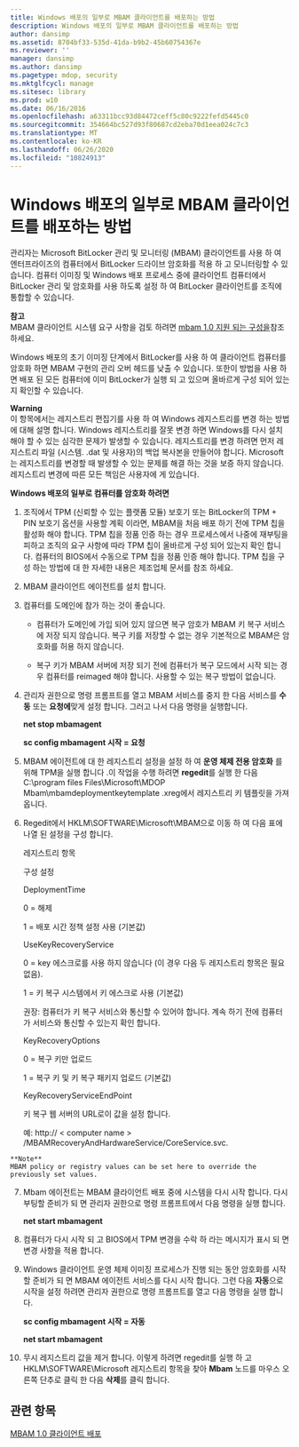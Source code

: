 ```yaml
---
title: Windows 배포의 일부로 MBAM 클라이언트를 배포하는 방법
description: Windows 배포의 일부로 MBAM 클라이언트를 배포하는 방법
author: dansimp
ms.assetid: 8704bf33-535d-41da-b9b2-45b60754367e
ms.reviewer: ''
manager: dansimp
ms.author: dansimp
ms.pagetype: mdop, security
ms.mktglfcycl: manage
ms.sitesec: library
ms.prod: w10
ms.date: 06/16/2016
ms.openlocfilehash: a63311bcc93d84472ceff5c80c9222fefd5445c0
ms.sourcegitcommit: 354664bc527d93f80687cd2eba70d1eea024c7c3
ms.translationtype: MT
ms.contentlocale: ko-KR
ms.lasthandoff: 06/26/2020
ms.locfileid: "10824913"
---
```

# Windows 배포의 일부로 MBAM 클라이언트를 배포하는 방법


관리자는 Microsoft BitLocker 관리 및 모니터링 (MBAM) 클라이언트를 사용 하 여 엔터프라이즈의 컴퓨터에서 BitLocker 드라이브 암호화를 적용 하 고 모니터링할 수 있습니다. 컴퓨터 이미징 및 Windows 배포 프로세스 중에 클라이언트 컴퓨터에서 BitLocker 관리 및 암호화를 사용 하도록 설정 하 여 BitLocker 클라이언트를 조직에 통합할 수 있습니다.

**참고**  
MBAM 클라이언트 시스템 요구 사항을 검토 하려면 [mbam 1.0 지원 되는 구성을](mbam-10-supported-configurations.md)참조 하세요.



Windows 배포의 초기 이미징 단계에서 BitLocker를 사용 하 여 클라이언트 컴퓨터를 암호화 하면 MBAM 구현의 관리 오버 헤드를 낮출 수 있습니다. 또한이 방법을 사용 하면 배포 된 모든 컴퓨터에 이미 BitLocker가 실행 되 고 있으며 올바르게 구성 되어 있는지 확인할 수 있습니다.

**Warning**  
이 항목에서는 레지스트리 편집기를 사용 하 여 Windows 레지스트리를 변경 하는 방법에 대해 설명 합니다. Windows 레지스트리를 잘못 변경 하면 Windows를 다시 설치 해야 할 수 있는 심각한 문제가 발생할 수 있습니다. 레지스트리를 변경 하려면 먼저 레지스트리 파일 (시스템. .dat 및 사용자)의 백업 복사본을 만들어야 합니다. Microsoft는 레지스트리를 변경할 때 발생할 수 있는 문제를 해결 하는 것을 보증 하지 않습니다. 레지스트리 변경에 따른 모든 책임은 사용자에 게 있습니다.



**Windows 배포의 일부로 컴퓨터를 암호화 하려면**

1.  조직에서 TPM (신뢰할 수 있는 플랫폼 모듈) 보호기 또는 BitLocker의 TPM + PIN 보호기 옵션을 사용할 계획 이라면, MBAM을 처음 배포 하기 전에 TPM 칩을 활성화 해야 합니다. TPM 칩을 정품 인증 하는 경우 프로세스에서 나중에 재부팅을 피하고 조직의 요구 사항에 따라 TPM 칩이 올바르게 구성 되어 있는지 확인 합니다. 컴퓨터의 BIOS에서 수동으로 TPM 칩을 정품 인증 해야 합니다. TPM 칩을 구성 하는 방법에 대 한 자세한 내용은 제조업체 문서를 참조 하세요.

2.  MBAM 클라이언트 에이전트를 설치 합니다.

3.  컴퓨터를 도메인에 참가 하는 것이 좋습니다.

    -   컴퓨터가 도메인에 가입 되어 있지 않으면 복구 암호가 MBAM 키 복구 서비스에 저장 되지 않습니다. 복구 키를 저장할 수 없는 경우 기본적으로 MBAM은 암호화를 허용 하지 않습니다.

    -   복구 키가 MBAM 서버에 저장 되기 전에 컴퓨터가 복구 모드에서 시작 되는 경우 컴퓨터를 reimaged 해야 합니다. 사용할 수 있는 복구 방법이 없습니다.

4.  관리자 권한으로 명령 프롬프트를 열고 MBAM 서비스를 중지 한 다음 서비스를 **수동** 또는 **요청에**맞게 설정 합니다. 그러고 나서 다음 명령을 실행합니다.

    **net stop mbamagent**

    **sc config mbamagent 시작 = 요청**

5.  MBAM 에이전트에 대 한 레지스트리 설정을 설정 하 여 **운영 체제 전용 암호화** 를 위해 TPM을 실행 합니다 .이 작업을 수행 하려면 **regedit**를 실행 한 다음 C:\\program files Files\\Microsoft\\MDOP Mbam\\mbamdeploymentkeytemplate .xreg에서 레지스트리 키 템플릿을 가져옵니다.

6.  Regedit에서 HKLM\\SOFTWARE\\Microsoft\\MBAM으로 이동 하 여 다음 표에 나열 된 설정을 구성 합니다.

    레지스트리 항목

    구성 설정

    DeploymentTime

    0 = 해제

    1 = 배포 시간 정책 설정 사용 (기본값)

    UseKeyRecoveryService

    0 = key 에스크로를 사용 하지 않습니다 (이 경우 다음 두 레지스트리 항목은 필요 없음).

    1 = 키 복구 시스템에서 키 에스크로 사용 (기본값)

    권장: 컴퓨터가 키 복구 서비스와 통신할 수 있어야 합니다. 계속 하기 전에 컴퓨터가 서비스와 통신할 수 있는지 확인 합니다.

    KeyRecoveryOptions

    0 = 복구 키만 업로드

    1 = 복구 키 및 키 복구 패키지 업로드 (기본값)

    KeyRecoveryServiceEndPoint

    키 복구 웹 서버의 URL로이 값을 설정 합니다.

    예: http:// &lt; computer name &gt; /MBAMRecoveryAndHardwareService/CoreService.svc.



~~~
**Note**  
MBAM policy or registry values can be set here to override the previously set values.
~~~



7. Mbam 에이전트는 MBAM 클라이언트 배포 중에 시스템을 다시 시작 합니다. 다시 부팅할 준비가 되 면 관리자 권한으로 명령 프롬프트에서 다음 명령을 실행 합니다.

   **net start mbamagent**

8. 컴퓨터가 다시 시작 되 고 BIOS에서 TPM 변경을 수락 하 라는 메시지가 표시 되 면 변경 사항을 적용 합니다.

9. Windows 클라이언트 운영 체제 이미징 프로세스가 진행 되는 동안 암호화를 시작할 준비가 되 면 MBAM 에이전트 서비스를 다시 시작 합니다. 그런 다음 **자동**으로 시작을 설정 하려면 관리자 권한으로 명령 프롬프트를 열고 다음 명령을 실행 합니다.

   **sc config mbamagent 시작 = 자동**

   **net start mbamagent**

10. 무시 레지스트리 값을 제거 합니다. 이렇게 하려면 regedit를 실행 하 고 HKLM\\SOFTWARE\\Microsoft 레지스트리 항목을 찾아 **Mbam** 노드를 마우스 오른쪽 단추로 클릭 한 다음 **삭제**를 클릭 합니다.

## 관련 항목


[MBAM 1.0 클라이언트 배포](deploying-the-mbam-10-client.md)









